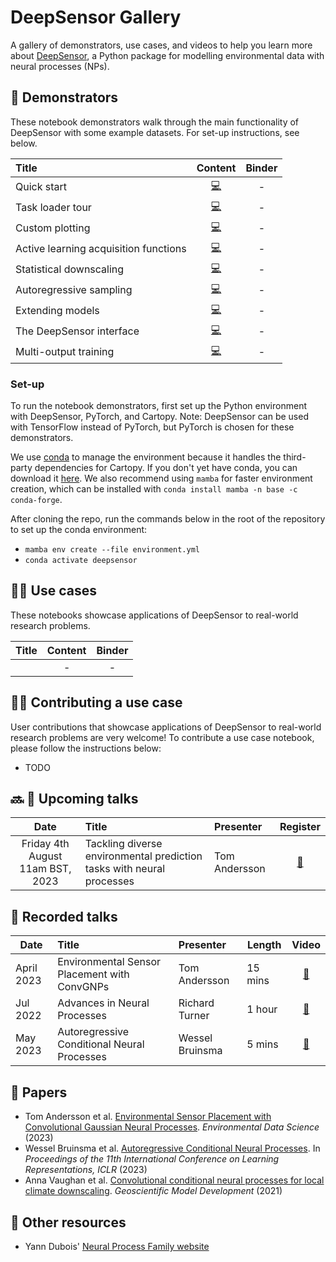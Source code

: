 # DeepSensor Gallery

A gallery of demonstrators, use cases, and videos to help you learn more about [DeepSensor](https://github.com/tom-andersson/deepsensor),
a Python package for modelling environmental data with neural processes (NPs).

## :scroll: Demonstrators
These notebook demonstrators walk through the main functionality of DeepSensor with some example
datasets. For set-up instructions, see below.

| Title                                 |                                                       Content                                                       | Binder |
|:--------------------------------------|:-------------------------------------------------------------------------------------------------------------------:| :---: |
| Quick start                           |      [:computer:](https://github.com/tom-andersson/deepsensor_demos/blob/main/demonstrators/quickstart.ipynb)       | - |
| Task loader tour                      |   [:computer:](https://github.com/tom-andersson/deepsensor_demos/blob/main/demonstrators/task_loader_tour.ipynb)    | - |
| Custom plotting                       |       [:computer:](https://github.com/tom-andersson/deepsensor_demos/blob/main/demonstrators/plotting.ipynb)        | - |
| Active learning acquisition functions | [:computer:](https://github.com/tom-andersson/deepsensor_demos/blob/main/demonstrators/acquisition_functions.ipynb) | - |
| Statistical downscaling               |      [:computer:](https://github.com/tom-andersson/deepsensor_demos/blob/main/demonstrators/downscaling.ipynb)      | - |
| Autoregressive sampling               |      [:computer:](https://github.com/tom-andersson/deepsensor_demos/blob/main/demonstrators/ar_sampling.ipynb)      | - |
| Extending models                      |   [:computer:](https://github.com/tom-andersson/deepsensor_demos/blob/main/demonstrators/extending_models.ipynb)    | - |
| The DeepSensor interface              |       [:computer:](https://github.com/tom-andersson/deepsensor_demos/blob/main/demonstrators/interface.ipynb)       | - |
| Multi-output training                 | [:computer:](https://github.com/tom-andersson/deepsensor_demos/blob/main/demonstrators/multi_output_training.ipynb) | - |


### Set-up

To run the notebook demonstrators, first set up the Python environment with DeepSensor, PyTorch,
and Cartopy.
Note: DeepSensor can be used with TensorFlow instead of PyTorch, but PyTorch is chosen for these demonstrators.

We use [conda](https://docs.conda.io/en/latest/) to manage the environment because
it handles the third-party dependencies for Cartopy. If you don't yet have conda, you can download it
[here](https://docs.conda.io/projects/conda/en/latest/user-guide/install/linux.html).
We also recommend using `mamba` for faster environment creation, which can be installed with
`conda install mamba -n base -c conda-forge`.

After cloning the repo, run the commands below in the root of the repository to
set up the conda environment:
- `mamba env create --file environment.yml`
- `conda activate deepsensor`
## :scientist: Use cases
These notebooks showcase applications of DeepSensor to real-world research problems.

| Title | Content | Binder |
|:------|:-------:| :---: |
|       |   -     | - |

## :woman_student: Contributing a use case
User contributions that showcase applications of DeepSensor to real-world research problems are very welcome!
To contribute a use case notebook, please follow the instructions below:
* TODO

## :soon: :microphone: Upcoming talks
|               Date               | Title | Presenter |                                                 Register                                                  |
|:--------------------------------:|:---------------------------------------------|:----------------|:---------------------------------------------------------------------------------------------------------:|
| Friday 4th August 11am BST, 2023 | Tackling diverse environmental prediction tasks with neural processes | Tom Andersson   | [:memo:](https://digitalenvironment.org/wp-content/uploads/2023/07/20230804_CDE_Webinar_TomAndersson.pdf) |

## :microphone: Recorded talks

| Date       | Title                                        | Presenter       | Length  | Video |
|------------|:---------------------------------------------|:----------------|---------| :---: |
| April 2023 | Environmental Sensor Placement with ConvGNPs | Tom Andersson   | 15 mins | [:movie_camera:](https://youtu.be/v0pmqh09u1Y) |
| Jul 2022   | Advances in Neural Processes                 | Richard Turner  | 1 hour  | [:movie_camera:](https://www.youtube.com/watch?v=Eu6rGePXYX8) |
| May 2023   | Autoregressive Conditional Neural Processes  | Wessel Bruinsma | 5 mins  | [:movie_camera:](https://www.youtube.com/watch?v=93ZliHS0qBk) |

## :bookmark_tabs: Papers
* Tom Andersson et al. [Environmental Sensor Placement with Convolutional Gaussian Neural Processes](https://arxiv.org/abs/2211.10381). *Environmental Data Science* (2023)
* Wessel Bruinsma et al. [Autoregressive Conditional Neural Processes](https://arxiv.org/abs/2303.14468). In *Proceedings of the 11th
International Conference on Learning Representations, ICLR* (2023)
* Anna Vaughan et al. [Convolutional conditional neural processes for local climate downscaling](https://gmd.copernicus.org/articles/15/251/2022/). *Geoscientific Model Development* (2021)

## :book: Other resources
* Yann Dubois' [Neural Process Family website](https://yanndubs.github.io/Neural-Process-Family/text/Intro.html)